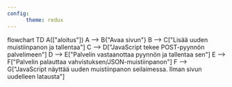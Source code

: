 ```yaml
---
config:
      theme: redux
---
```

flowchart TD
        A(["aloitus"])
        A --> B{"Avaa sivun"}
        B --> C["Lisää uuden muistiinpanon ja tallentaa"]
        C --> D["JavaScript tekee POST-pyynnön palvelimeen"]
        D --> E["Palvelin vastaanottaa pyynnön ja tallentaa sen"]
        E --> F["Palvelin palauttaa vahvistuksen/JSON-muistiinpanon"]
        F --> G["JavaScript näyttää uuden muistiinpanon seilaimessa. Ilman sivun uudelleen latausta"]
        